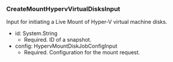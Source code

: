 ### CreateMountHypervVirtualDisksInput
Input for initiating a Live Mount of Hyper-V virtual machine disks.

- id: System.String
  - Required. ID of a snapshot.
- config: HypervMountDiskJobConfigInput
  - Required. Configuration for the mount request.
